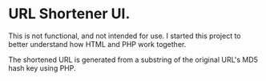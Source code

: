 # URL Shortener UI.
This is not functional, and not intended for use. 
I started this project to better understand how HTML and PHP work together. 

The shortened URL is generated from a substring of the original URL's MD5 hash key using PHP.  




